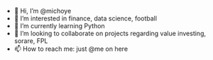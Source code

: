 - 👋 Hi, I’m @michoye
- 👀 I’m interested in finance, data science, football 
- 🌱 I’m currently learning Python
- 💞️ I’m looking to collaborate on projects regarding value investing, sorare, FPL
- 📫 How to reach me: just @me on here

